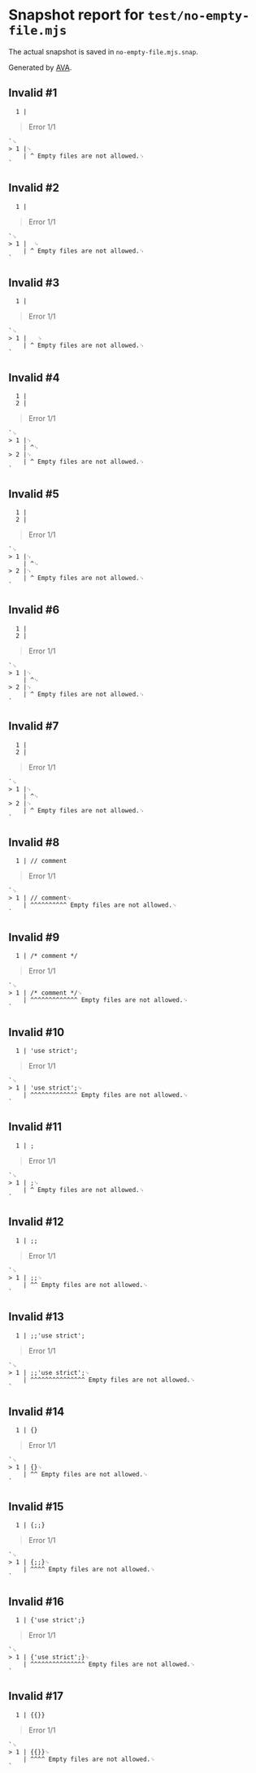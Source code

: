 # Snapshot report for `test/no-empty-file.mjs`

The actual snapshot is saved in `no-empty-file.mjs.snap`.

Generated by [AVA](https://avajs.dev).

## Invalid #1
      1 |

> Error 1/1

    `␊
    > 1 |␊
        | ^ Empty files are not allowed.␊
    `

## Invalid #2
      1 |  

> Error 1/1

    `␊
    > 1 |  ␊
        | ^ Empty files are not allowed.␊
    `

## Invalid #3
      1 | 	

> Error 1/1

    `␊
    > 1 | 	␊
        | ^ Empty files are not allowed.␊
    `

## Invalid #4
      1 |
      2 |

> Error 1/1

    `␊
    > 1 |␊
        | ^␊
    > 2 |␊
        | ^ Empty files are not allowed.␊
    `

## Invalid #5
      1 |
      2 |

> Error 1/1

    `␊
    > 1 |␊
        | ^␊
    > 2 |␊
        | ^ Empty files are not allowed.␊
    `

## Invalid #6
      1 |
      2 |

> Error 1/1

    `␊
    > 1 |␊
        | ^␊
    > 2 |␊
        | ^ Empty files are not allowed.␊
    `

## Invalid #7
      1 |
      2 |

> Error 1/1

    `␊
    > 1 |␊
        | ^␊
    > 2 |␊
        | ^ Empty files are not allowed.␊
    `

## Invalid #8
      1 | // comment

> Error 1/1

    `␊
    > 1 | // comment␊
        | ^^^^^^^^^^ Empty files are not allowed.␊
    `

## Invalid #9
      1 | /* comment */

> Error 1/1

    `␊
    > 1 | /* comment */␊
        | ^^^^^^^^^^^^^ Empty files are not allowed.␊
    `

## Invalid #10
      1 | 'use strict';

> Error 1/1

    `␊
    > 1 | 'use strict';␊
        | ^^^^^^^^^^^^^ Empty files are not allowed.␊
    `

## Invalid #11
      1 | ;

> Error 1/1

    `␊
    > 1 | ;␊
        | ^ Empty files are not allowed.␊
    `

## Invalid #12
      1 | ;;

> Error 1/1

    `␊
    > 1 | ;;␊
        | ^^ Empty files are not allowed.␊
    `

## Invalid #13
      1 | ;;'use strict';

> Error 1/1

    `␊
    > 1 | ;;'use strict';␊
        | ^^^^^^^^^^^^^^^ Empty files are not allowed.␊
    `

## Invalid #14
      1 | {}

> Error 1/1

    `␊
    > 1 | {}␊
        | ^^ Empty files are not allowed.␊
    `

## Invalid #15
      1 | {;;}

> Error 1/1

    `␊
    > 1 | {;;}␊
        | ^^^^ Empty files are not allowed.␊
    `

## Invalid #16
      1 | {'use strict';}

> Error 1/1

    `␊
    > 1 | {'use strict';}␊
        | ^^^^^^^^^^^^^^^ Empty files are not allowed.␊
    `

## Invalid #17
      1 | {{}}

> Error 1/1

    `␊
    > 1 | {{}}␊
        | ^^^^ Empty files are not allowed.␊
    `
